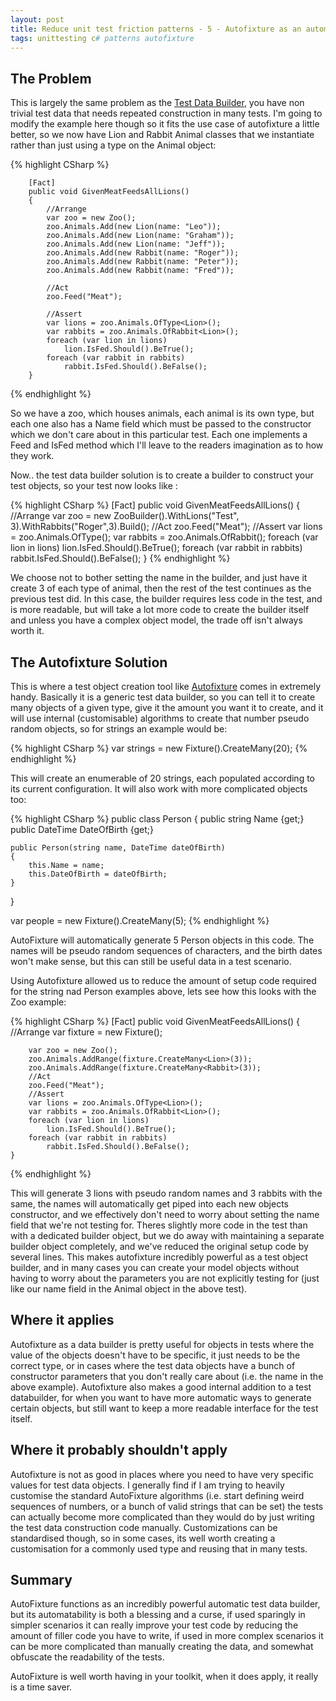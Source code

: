 ```yaml
---
layout: post
title: Reduce unit test friction patterns - 5 - Autofixture as an automatic Test Data Builder
tags: unittesting c# patterns autofixture
---
```


## The Problem
This is largely the same problem as the [Test Data Builder](http://www.garethrepton.com/Reduce-unit-test-friction-patterns-4-Test-Data-Builder/), you have non trivial test data that needs repeated construction in many tests. I'm going to modify the example here though so it fits the use case of autofixture a little better, so we now have Lion and Rabbit Animal classes that we instantiate rather than just using a type on the Animal object:

   {% highlight CSharp %}
 
        [Fact]
        public void GivenMeatFeedsAllLions()
        {
            //Arrange
            var zoo = new Zoo();
            zoo.Animals.Add(new Lion(name: "Leo"));
            zoo.Animals.Add(new Lion(name: "Graham"));
            zoo.Animals.Add(new Lion(name: "Jeff"));
            zoo.Animals.Add(new Rabbit(name: "Roger"));
            zoo.Animals.Add(new Rabbit(name: "Peter"));
            zoo.Animals.Add(new Rabbit(name: "Fred"));

            //Act
            zoo.Feed("Meat");

            //Assert
            var lions = zoo.Animals.OfType<Lion>();
            var rabbits = zoo.Animals.OfRabbit<Lion>();
            foreach (var lion in lions)
                lion.IsFed.Should().BeTrue();
            foreach (var rabbit in rabbits)
                rabbit.IsFed.Should().BeFalse();
        }

   {% endhighlight %}

So we have a zoo, which houses animals, each animal is its own type, but each one also has a Name field which must be passed to the constructor which we don't care about in this particular test. Each one implements a Feed and IsFed method which I'll leave to the readers imagination as to how they work.

Now.. the test data builder solution is to create a builder to construct your test objects, so your test now looks like :

{% highlight CSharp %}
            [Fact]
            public void GivenMeatFeedsAllLions()
            {
                //Arrange
                var zoo = new ZooBuilder().WithLions("Test", 3).WithRabbits("Roger",3).Build();
                //Act
                zoo.Feed("Meat");
                //Assert
                var lions = zoo.Animals.OfType<Lion>();
                var rabbits = zoo.Animals.OfRabbit<Lion>();
                foreach (var lion in lions)
                    lion.IsFed.Should().BeTrue();
                foreach (var rabbit in rabbits)
                    rabbit.IsFed.Should().BeFalse();
            }
   {% endhighlight %}

We choose not to bother setting the name in the builder, and just have it create 3 of each type of animal, then the rest of the test continues as the previous test did. In this case, the builder requires less code in the test, and is more readable, but will take a lot more code to create the builder itself and unless you have a complex object model, the trade off isn't always worth it.

## The Autofixture Solution
This is where a test object creation tool like [Autofixture](https://github.com/AutoFixture/AutoFixture) comes in extremely handy. Basically it is a generic test data builder, so you can tell it to create many objects of a given type, give it the amount you want it to create, and it will use internal (customisable) algorithms to create that number pseudo random objects, so for strings an example would be:

{% highlight CSharp %}
var strings = new Fixture().CreateMany<string>(20);
{% endhighlight %}

This will create an enumerable of 20 strings, each populated according to its current configuration. It will also work with more complicated objects too:

{% highlight CSharp %}
public class Person
{
    public string Name {get;}
    public DateTime DateOfBirth {get;}

    public Person(string name, DateTime dateOfBirth)
    {
        this.Name = name;
        this.DateOfBirth = dateOfBirth;
    }
}

var people = new Fixture().CreateMany<Person>(5);
{% endhighlight %}

AutoFixture will automatically generate 5 Person objects in this code. The names will be pseudo random sequences of characters, and the birth dates won't make sense, but this can still be useful data in a test scenario.

Using Autofixture allowed us to reduce the amount of setup code required for the string nad Person examples above, lets see how this looks with the Zoo example:

{% highlight CSharp %}
    [Fact]
    public void GivenMeatFeedsAllLions()
    {
        //Arrange
        var fixture = new Fixture();

        var zoo = new Zoo();
        zoo.Animals.AddRange(fixture.CreateMany<Lion>(3));
        zoo.Animals.AddRange(fixture.CreateMany<Rabbit>(3));
        //Act
        zoo.Feed("Meat");
        //Assert
        var lions = zoo.Animals.OfType<Lion>();
        var rabbits = zoo.Animals.OfRabbit<Lion>();
        foreach (var lion in lions)
            lion.IsFed.Should().BeTrue();
        foreach (var rabbit in rabbits)
            rabbit.IsFed.Should().BeFalse();
    }
{% endhighlight %}

This will generate 3 lions with pseudo random names and 3 rabbits with the same, the names will automatically get piped into each new objects constructor, and we effectively don't need to worry about setting the name field that we're not testing for. Theres slightly more code in the test than with a dedicated builder object, but we do away with maintaining a separate builder object completely, and we've reduced the original setup code by several lines. This makes autofixture incredibly powerful as a test object builder, and in many cases you can create your model objects without having to worry about the parameters you are not explicitly testing for (just like our name field in the Animal object in the above test).

## Where it applies
Autofixture as a data builder is pretty useful for objects in tests where the value of the objects doesn't have to be specific, it just needs to be the correct type, or in cases where the test data objects have a bunch of constructor parameters that you don't really care about (i.e. the name in the above example). Autofixture also makes a good internal addition to a test databuilder, for when you want to have more automatic ways to generate certain objects, but still want to keep a more readable interface for the test itself. 

## Where it probably shouldn't apply
Autofixture is not as good in places where you need to have very specific values for test data objects. I generally find if I am trying to heavily customise the standard AutoFixture algorithms (i.e. start defining weird sequences of numbers, or a bunch of valid strings that can be set) the tests can actually become more complicated than they would do by just writing the test data construction code manually. Customizations can be standardised though, so in some cases, its well worth creating a customisation for a commonly used type and reusing that in many tests.

## Summary
AutoFixture functions as an incredibly powerful automatic test data builder, but its automatability is both a blessing and a curse, if used sparingly in simpler scenarios it can really improve your test code by reducing the amount of filler code you have to write, if used in more complex scenarios it can be more complicated than manually creating the data, and somewhat obfuscate the readability of the tests. 

AutoFixture is well worth having in your toolkit, when it does apply, it really is a time saver.



